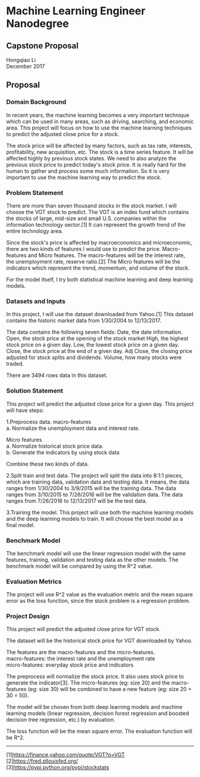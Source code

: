 # Machine Learning Engineer Nanodegree
## Capstone Proposal
Hongqiao Li<br>
December 2017

## Proposal

### Domain Background
In recent years, the machine learning becomes a very important technique which can be used in many areas, such as driving, searching, and economic area. This project will focus on how to use the machine learning techniques to predict the adjusted close price for a stock.

The stock price will be affected by many factors, such as tax rate, interests, profitability, new acquisition, etc. The stock is a time series feature. It will be affected highly by previous stock states. We need to also analyze the previous stock price to predict today's stock price. It is really hard for the human to gather and process some much information. So it is very important to use the machine learning way to predict the stock.


### Problem Statement
There are more than seven thousand stocks in the stock market. I will choose the VGT stock to predict. The VGT is an index fund which contains the stocks of large, mid-size and small U.S. companies within the information technology sector.[1] It can represent the growth trend of the entire technology area. 

Since the stock's price is affected by macroeconomics and microeconomic,
there are two kinds of features I would use to predict the price. Macro-features and Micro features.
The macro-features will be the interest rate, the unemployment rate, reserve ratio.[2]
The Micro features will be the indicators which represent the trend, momentum, and volume of the stock.

For the model itself, I try both statistical machine learning and deep learning models. 

### Datasets and Inputs
In this project, I will use the dataset downloaded from Yahoo.[1]
This dataset contains the historic market data from 1/30/2004 to 12/13/2017. 

The data contains the following seven fields:
Date, the date information.
Open, the stock price at the opening of the stock market
High, the highest stock price on a given day.
Low, the lowest stock price on a given day.
Close, the stock price at the end of a given day.
Adj Close, the closing price adjusted for stock splits and dividends.
Volume, how many stocks were traded.

There are 3494 rows data in this dataset.


### Solution Statement
This project will predict the adjusted close price for a given day. This project will have  steps:

1.Preprocess data.
macro-features<br>
a. Normalize the unemployment data and interest rate.

Micro features<br>
a. Normalize historical stock price data. <br>
b. Generate the indicators by using stock data

Combine these two kinds of data.

2.Split train and test data.
The project will split the data into 8:1:1 pieces, which are training data, validation data and testing data. 
It means, the data ranges from 1/30/2004 to 3/9/2015 will be the training data. The data ranges from 3/10/2015 to 7/26/2016 will be the validation data. The data ranges from 7/26/2016 to 12/13/2017 will be the test data.

3.Training the model. This project will use both the machine learning models and the deep learning models to train. It will choose the best model as a final model.


### Benchmark Model

The benchmark model will use the linear regression model with the same features, training, validation and testing data as the other models. The benchmark model will be compared by using the R^2 value.

### Evaluation Metrics
The project will use R^2 value as the evaluation metric and the mean square error as the loss function, since the stock problem is a regression problem.


### Project Design
This project will predict the adjusted close price for VGT stock. 

The dataset will be the historical stock price for VGT downloaded by Yahoo.

The features are the macro-features and the micro-features.<br>
macro-features: the interest rate and the unemployment rate<br>
micro-features: everyday stock price and indicators

The preprocess will normalize the stock price. It also uses stock price to generate the indicator[3]. The micro-features  (eg: size 20) and the macro-features (eg: size 30) will be combined to have a new feature (eg: size 20 + 30 = 50).

The model will be chosen from both deep learning models and machine learning models (linear regression, decision forest regression and boosted decision tree regression, etc.) by evaluation.

The loss function will be the mean square error. The evaluation function will be R^2.


-----------
[1]https://finance.yahoo.com/quote/VGT?p=VGT <br>
[2]https://fred.stlouisfed.org/<br>
[3]https://pypi.python.org/pypi/stockstats

